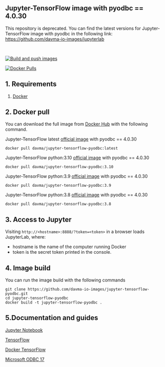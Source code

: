 ## Jupyter-TensorFlow image with pyodbc == 4.0.30

This repository is deprecated. You can find the latest versions for Jupyter-TensorFlow image with pyodbc in the following link: https://github.com/davma-io-images/jupyterlab

</br>

[![Build and push images](https://github.com/davma-io-images/jupyter-tensorflow-pyodbc/actions/workflows/docker-image.yml/badge.svg)](https://github.com/davma-io-images/jupyter-tensorflow-pyodbc/actions/workflows/docker-image.yml)

[![Docker Pulls](https://img.shields.io/docker/pulls/davma/jupyter-tensorflow-pyodbc?logo=docker&logoColor=white)](https://hub.docker.com/r/davma/jupyter-tensorflow-pyodbc)  

## 1. Requirements

1. [Docker](https://docs.docker.com/get-docker/)

## 2. Docker pull

You can download the full image from [Docker Hub](https://hub.docker.com/) with the following command.

Jupyter-TensorFlow latest [official image](https://hub.docker.com/r/jupyter/tensorflow-notebook/tags?page=1&name=python) with pyodbc == 4.0.30

````
docker pull davma/jupyter-tensorflow-pyodbc:latest
````

Jupyter-TensorFlow python:3.10 [official image](https://hub.docker.com/r/jupyter/tensorflow-notebook/tags?page=1&name=python) with pyodbc == 4.0.30
````
docker pull davma/jupyter-tensorflow-pyodbc:3.10
````
Jupyter-TensorFlow python:3.9 [official image](https://hub.docker.com/r/jupyter/tensorflow-notebook/tags?page=1&name=python) with pyodbc == 4.0.30
````
docker pull davma/jupyter-tensorflow-pyodbc:3.9
````
Jupyter-TensorFlow python:3.8 [official image](https://hub.docker.com/r/jupyter/tensorflow-notebook/tags?page=1&name=python) with pyodbc == 4.0.30
````
docker pull davma/jupyter-tensorflow-pyodbc:3.8
````

## 3. Access to Jupyter

Visiting ``http://<hostname>:8888/?token=<token>`` in a browser loads JupyterLab, where:

- hostname is the name of the computer running Docker
- token is the secret token printed in the console.

## 4. Image build

You can run the image build with the following commands

````
git clone https://github.com/davma-io-images/jupyter-tensorflow-pyodbc.git
cd jupyter-tensorflow-pyodbc
docker build -t jupyter-tensorflow-pyodbc .
````

## 5.Documentation and guides

[Jupyter Notebook](https://jupyter.org/)

[TensorFlow](https://www.tensorflow.org/)

[Docker TensorFlow](https://www.tensorflow.org/install/docker)

[Microsoft ODBC 17](https://docs.microsoft.com/en-us/sql/connect/odbc/linux-mac/installing-the-microsoft-odbc-driver-for-sql-server?view=sql-server-2017)




